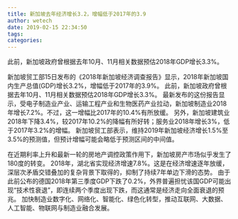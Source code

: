 ```yaml
---
title: 新加坡去年经济增长3.2，增幅低于2017年的3.9
author: wetech
date: 2019-02-15 22:34:50
tags: 
categories: 
---
```

此前，新加坡政府曾根据去年10月、11月相关数据预估2018年GDP增长3.3%。
<!-- more -->
新加坡贸工部15日发布的《2018年新加坡经济调查报告》显示，2018年新加坡国内生产总值(GDP)增长3.2%，增幅低于2017年的3.9%。
此前，新加坡政府曾根据去年10月、11月相关数据预估2018年GDP增长3.3%。
最新发布的这份报告显示，受电子制造业产业、运输工程产业和生物医药产业拉动，新加坡制造业2018年增长7.2%。不过，这一增幅比2017年的10.4%有所放缓。
另外，新加坡建筑业2018年下降3.4%，较2017年10.2%的降幅有所好转；服务业2018年增长3%，低于2017年3.2%的增幅。
新加坡贸工部表示，维持2019年新加坡经济增长1.5%至3.5%的预测值，但预计增幅可能会略低于预测区间的中间值。
 
 
在近期利率上升和最新一轮的房地产调控政策作用下，新加坡房产市场似乎发生了180度的转变。
2018年，湖北省实现经济增速7.8%。这是在经济增速逐年放缓，深层次矛盾交错叠加的复杂背景下取得的，抑制了持续7年单边下滑的态势。
由于此前公布的德国2018年第三季度GDP下跌了0.2%，外界普遍担忧该国GDP可能出现“技术性衰退”，即连续两个季度出现下跌，而这通常是经济走向全面衰退的预兆。
加快制造业数字化、网络化、智能化、绿色化转型，推动互联网、大数据、人工智能、物联网与制造业融合发展。
